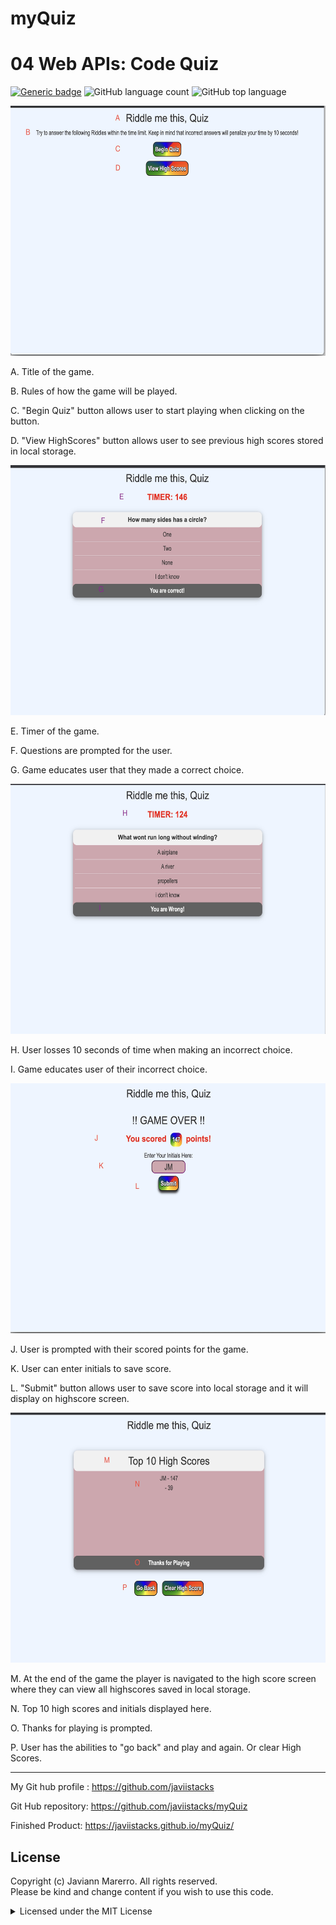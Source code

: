 # myQuiz
# 04 Web APIs: Code Quiz
[![Generic badge](https://img.shields.io/badge/license-MIT-<COLOR>.svg)](#license)
![GitHub language count](https://img.shields.io/github/languages/count/javiistacks/myQuiz)
![GitHub top language](https://img.shields.io/github/languages/top/javiistacks/myQuiz)



<img src="readMe/startMenu.jpg" width="550" height="400" >

A. Title of the game. 

B. Rules of how the game will be played.

C. "Begin Quiz" button allows user to start playing when clicking on the button. 

D. "View HighScores" button allows user to see previous high scores stored in local storage.

<img src="readMe/correctAnswer.jpg" width="550" height="400" >


E. Timer of the game. 

F. Questions are prompted for the user.

G. Game educates user that they made a correct choice.


<img src="readMe/wrongAnswer.jpg" width="550" height="400" >

H. User losses 10 seconds of time when making an incorrect choice.

I. Game educates user of their incorrect choice.


<img src="readMe/gameOver.jpg" width="550" height="400" >

J. User is prompted with their scored points for the game. 

K. User can enter initials to save score.

L. "Submit" button allows user to save score into local storage and it will display on highscore screen.

<img src="readMe/top10highscores.jpg" width="550" height="400" >

M. At the end of the game the player is navigated to the high score screen where they can view all highscores saved in local storage. 

N. Top 10 high scores and initials displayed here.

O. Thanks for playing is prompted.

P. User has the abilities to "go back" and play and again. Or clear High Scores.

--------------------------------------------------------------------------------------------------------------------------

My Git hub profile : https://github.com/javiistacks

Git Hub repository: https://github.com/javiistacks/myQuiz

Finished Product: https://javiistacks.github.io/myQuiz/



## License

Copyright (c) Javiann Marerro. All rights reserved.<br>
Please be kind and change content if you wish to use this code.

<details><summary>Licensed under the MIT License</summary>

Copyright (c) 2021 - present | Javiann Marerro

<blockquote>
Permission is hereby granted, free of charge, to any person obtaining a copy
of this software and associated documentation files (the "Software"), to deal
in the Software without restriction, including without limitation the rights
to use, copy, modify, merge, publish, distribute, sublicense, and/or sell
copies of the Software, and to permit persons to whom the Software is
furnished to do so, subject to the following conditions:

The above copyright notice and this permission notice shall be included in all
copies or substantial portions of the Software.

THE SOFTWARE IS PROVIDED "AS IS", WITHOUT WARRANTY OF ANY KIND, EXPRESS OR
IMPLIED, INCLUDING BUT NOT LIMITED TO THE WARRANTIES OF MERCHANTABILITY,
FITNESS FOR A PARTICULAR PURPOSE AND NONINFRINGEMENT. IN NO EVENT SHALL THE
AUTHORS OR COPYRIGHT HOLDERS BE LIABLE FOR ANY CLAIM, DAMAGES OR OTHER
LIABILITY, WHETHER IN AN ACTION OF CONTRACT, TORT OR OTHERWISE, ARISING FROM,
OUT OF OR IN CONNECTION WITH THE SOFTWARE OR THE USE OR OTHER DEALINGS IN THE
SOFTWARE.
</blockquote>
</details>

